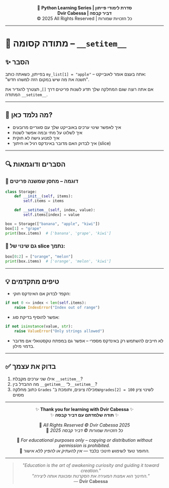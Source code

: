 <!-- DC_HEADER_START -->
<div align="center">

🐍 **Python Learning Series | סדרת לימודי פייתון**  
**Dvir Cabessa | דביר קבסה**  
© 2025 All Rights Reserved | כל הזכויות שמורות

</div>

---
<!-- DC_HEADER_END -->

# 📘 מתודה קסומה – `__setitem__`

## ✨ הסבר

בפייתון, כשאתה כותב `my_list[1] = "apple"` – אתה בעצם אומר לאובייקט:  
"תשנה את מה שיש במקום הזה למשהו חדש".

אם אתה רוצה שגם המחלקה שלך תדע לשנות פריטים דרך `[]`, תצטרך להגדיר את המתודה `__setitem__`.

---

## 🧠 מה נלמד כאן?

- איך לאפשר שינוי ערכים באובייקט שלך עם סוגריים מרובעים
- איך לשלוט על מתי ובמה אפשר לשנות
- איך למנוע גישה לא חוקית
- איך לבדוק האם מדובר באינדקס רגיל או חיתוך (slice)

---

## 🔍 הסברים ודוגמאות

### 📌 דוגמה – מחסן שמשנה פריטים

```python
class Storage:
    def __init__(self, items):
        self.items = items

    def __setitem__(self, index, value):
        self.items[index] = value

box = Storage(["banana", "apple", "kiwi"])
box[1] = "grape"
print(box.items)  # ['banana', 'grape', 'kiwi']
````

### 📌 גם שינוי של slice נתמך:

```python
box[0:2] = ["orange", "melon"]
print(box.items)  # ['orange', 'melon', 'kiwi']
```

---

## 💡 טיפים מתקדמים

* הקפד לבדוק אם האינדקס חוקי:

```python
if not 0 <= index < len(self.items):
    raise IndexError("Index out of range")
```

* אפשר להוסיף בדיקת סוג:

```python
if not isinstance(value, str):
    raise ValueError("Only strings allowed")
```

* לא חייבים להשתמש רק באינדקס מספרי – אפשר גם במפתח טקסטואלי אם מדובר בדמוי מילון.

---

## ✅ בדוק את עצמך

1. אילו שני ערכים מקבלת `__setitem__`?
2. מה ההבדל בין `__getitem__` ל־`__setitem__`?
3. כתוב מחלקה `Grades` שמכילה ציונים, ותומכת ב־`grades[2] = 100` לשינוי ציון מסוים

<!-- DC_FOOTER_START -->
---

<div align="center">

✨ **Thank you for learning with Dvir Cabessa** ✨  
✨ **תודה שלמדתם עם דביר קבסה** ✨  

📘 *All Rights Reserved © Dvir Cabessa 2025*  
📘 *כל הזכויות שמורות © דביר קבסה 2025*  

🔗 *For educational purposes only – copying or distribution without permission is prohibited.*  
🔗 *החומר נועד לשימוש חינוכי בלבד — אין להעתיק או להפיץ ללא אישור.*

---

> _"Education is the art of awakening curiosity and guiding it toward creation."_  
> _"החינוך הוא אמנות המעירה את הסקרנות ומכוונת אותה ליצירה."_  
> — **Dvir Cabessa**

</div>
<!-- DC_FOOTER_END -->

